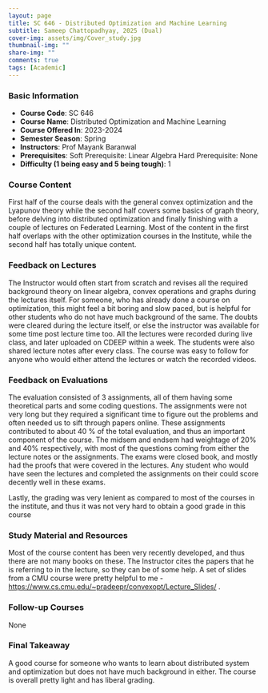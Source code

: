 ```yaml
---
layout: page
title: SC 646 - Distributed Optimization and Machine Learning
subtitle: Sameep Chattopadhyay, 2025 (Dual) 
cover-img: assets/img/Cover_study.jpg
thumbnail-img: ""
share-img: ""
comments: true
tags: [Academic]
---
```


### Basic Information

- **Course Code**: SC 646
- **Course Name**: Distributed Optimization and Machine Learning
- **Course Offered In**: 2023-2024
- **Semester Season**: Spring
- **Instructors**: Prof Mayank Baranwal
- **Prerequisites**: Soft Prerequisite: Linear Algebra
Hard Prerequisite: None
- **Difficulty (1 being easy and 5 being tough)**: 1

### Course Content
First half of the course deals with the general convex optimization and the Lyapunov theory while the second half covers some basics of graph theory, before delving into distributed optimization and finally finishing with a couple of lectures on Federated Learning. Most of the content in the first half overlaps with the other optimization courses in the Institute, while the second half has totally unique content.

### Feedback on Lectures
The Instructor would often start from scratch and revises all the required background theory on linear algebra, convex operations and graphs during the lectures itself. For someone, who has already done a course on optimization, this might feel a bit boring and slow paced, but is helpful for other students who do not have much background of the same. The doubts were cleared during the lecture itself, or else the instructor was available for some time post lecture time too. All the lectures were recorded during live class, and later uploaded on CDEEP within a week. The students were also shared lecture notes after every class. The course was easy to follow for anyone who would either attend the lectures or watch the recorded videos.

### Feedback on Evaluations
The evaluation consisted of 3 assignments, all of them having some theoretical parts and some coding questions. The assignments were not very long but they required a significant time to figure out the problems and often needed us to sift through papers online. These assignments contributed to about 40 % of the total evaluation, and thus an important component of the course. The midsem and endsem had weightage of 20% and 40% respectively, with most of the questions coming from either the lecture notes or the assignments. The exams were closed book, and mostly had the proofs that were covered in the lectures. Any student who would have seen the lectures and completed the assignments on their could score decently well in these exams. 

Lastly, the grading was very lenient as compared to most of the courses in the institute, and thus it was not very hard to obtain a good grade in this course

### Study Material and Resources
Most of the course content has been very recently developed, and thus there are not many books on these. The Instructor cites the papers that he is referring to in the lecture, so they can be of some help. A set of slides from a CMU course were pretty helpful to me - https://www.cs.cmu.edu/~pradeepr/convexopt/Lecture_Slides/ .

### Follow-up Courses
None

### Final Takeaway
A good course for someone who wants to learn about distributed system and optimization but does not have much background in either. The course is overall pretty light and has liberal grading.

